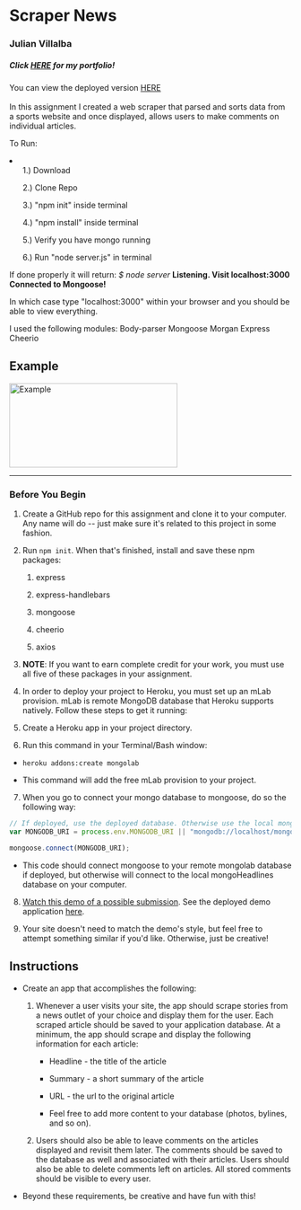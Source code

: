 <h1>Scraper News</h1>
<h3>Julian Villalba</h3>
<h5>Click <a href="https://jrvillalba1993.github.io/Portfolio/"><b>HERE</b></a> for my portfolio!</h5>
You can view the deployed version <a href="https://scrapernews187.herokuapp.com/">HERE</a>
<br />
<br />
In this assignment I created a web scraper that parsed and sorts data from a sports website and once displayed, allows users to make comments on individual articles.

To Run:
<li>
<ul>1.) Download</ul>
<ul>2.) Clone Repo</ul>
<ul>3.) "npm init" inside terminal</ul>
<ul>4.) "npm install" inside terminal</ul>
<ul>5.) Verify you have mongo running</ul>
<ul>6.) Run "node server.js" in terminal</ul>
  </li>

If done properly it will return:
<i>$ node server</i>
<b>Listening. Visit localhost:3000</b>
<b>Connected to Mongoose!</b>

In which case type "localhost:3000" within your browser and you should be able to view everything.


I used the following modules:
Body-parser
Mongoose
Morgan
Express
Cheerio

<h2> Example </h2>
<img height="150px" width="300px" src="https://i.imgur.com/2SuCQrY.png" alt="Example" />

<hr />

### Before You Begin

1. Create a GitHub repo for this assignment and clone it to your computer. Any name will do -- just make sure it's related to this project in some fashion.

2. Run `npm init`. When that's finished, install and save these npm packages:

   1. express

   2. express-handlebars

   3. mongoose

   4. cheerio

   5. axios

3. **NOTE**: If you want to earn complete credit for your work, you must use all five of these packages in your assignment.

4. In order to deploy your project to Heroku, you must set up an mLab provision. mLab is remote MongoDB database that Heroku supports natively. Follow these steps to get it running:

5. Create a Heroku app in your project directory.

6. Run this command in your Terminal/Bash window:

* `heroku addons:create mongolab`

* This command will add the free mLab provision to your project.

7. When you go to connect your mongo database to mongoose, do so the following way:

```js
// If deployed, use the deployed database. Otherwise use the local mongoHeadlines database
var MONGODB_URI = process.env.MONGODB_URI || "mongodb://localhost/mongoHeadlines";

mongoose.connect(MONGODB_URI);
```

* This code should connect mongoose to your remote mongolab database if deployed, but otherwise will connect to the local mongoHeadlines database on your computer.

8. [Watch this demo of a possible submission](https://youtu.be/4ltZr3VPmno). See the deployed demo application [here](http://nyt-mongo-scraper.herokuapp.com/).

9. Your site doesn't need to match the demo's style, but feel free to attempt something similar if you'd like. Otherwise, just be creative!
## Instructions

* Create an app that accomplishes the following:

  1. Whenever a user visits your site, the app should scrape stories from a news outlet of your choice and display them for the user. Each scraped article should be saved to your application database. At a minimum, the app should scrape and display the following information for each article:

     * Headline - the title of the article

     * Summary - a short summary of the article

     * URL - the url to the original article

     * Feel free to add more content to your database (photos, bylines, and so on).

  2. Users should also be able to leave comments on the articles displayed and revisit them later. The comments should be saved to the database as well and associated with their articles. Users should also be able to delete comments left on articles. All stored comments should be visible to every user.

* Beyond these requirements, be creative and have fun with this!
